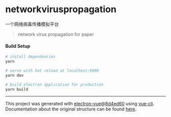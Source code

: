 # networkviruspropagation
一个网络病毒传播模拟平台

> network virus propagation for paper

#### Build Setup

``` bash
# install dependencies
yarn

# serve with hot reload at localhost:9080
yarn dev

# build electron application for production
yarn build


```

---

This project was generated with [electron-vue](https://github.com/SimulatedGREG/electron-vue)@[8d4ed60](https://github.com/SimulatedGREG/electron-vue/tree/8d4ed607d65300381a8f47d97923eb07832b1a9a) using [vue-cli](https://github.com/vuejs/vue-cli). Documentation about the original structure can be found [here](https://simulatedgreg.gitbooks.io/electron-vue/content/index.html).
